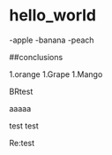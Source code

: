 # hello_world

-apple
-banana
-peach

##conclusions

1.orange
1.Grape
1.Mango

BRtest

aaaaa

test test

Re:test
